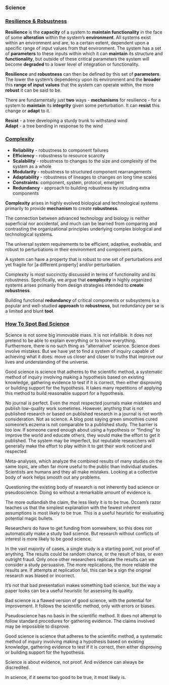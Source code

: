 ### Science


### [Resilience & Robustness](https://www.systemsinnovation.io/post/robustness-resilience)
**Resilience** is the **capacity** of a system to **maintain functionality** in the face of some **alteration** within the system’s **environment**. All systems exist within an environment and are, to a certain extent, dependent upon a specific range of input values from that environment. The system has a set of **parameters** to these inputs within which it can **maintain** its structure and **functionality**, but outside of these critical parameters the system will become **degraded** to a lower level of integration or functionality.

**Resilience** and **robustness** can then be defined by this set of **parameters**. The lower the system’s dependency upon its environment and the **broader** this **range of input** **values** that the system can operate within, the more **robust** it can be said to be.

There are fundamentally just **two** ways - **mechanisms** for resilience - for a system to **maintain** its **integrity** given some perturbation. It can **resist** this change or **adapt** to it.

**Resist** - a tree developing a sturdy trunk to withstand wind  
**Adapt** - a tree bending in response to the wind



### [Complexity](https://faculty.nps.edu/dlalders/docs/AldersonDoyle-tsmca-July2010.pdf)
- **Reliability** - robustness to component failures
- **Efficiency** - robustness to resource scarcity
- **Scalability** - robustness to changes to the size and complexity of the system as a whole
- **Modularity** - robustness to structured component rearrangements
- **Adaptability** - robustness of lineages to changes on long time scales
- **Constraints**: component, system, protocol, emergent
- **Redundancy** - approach to building robustness by including extra components

**Complexity** arises in highly evolved biological and technological systems primarily to provide **mechanism** to create **robustness**.

The connection between advanced technology and biology is neither superficial nor accidental, and much can be learned from comparing and contrasting the organizational principles underlying complex biological and technological systems.

The universal system requirements to be efficient, adaptive, evolvable, and robust to perturbations in their environment and component parts.

A system can have a property that is robust to one set of perturbations and yet fragile for [a different property] and/or perturbation.

Complexity is most succinctly discussed in terms of functionality and its robustness. Specifically, we argue that **complexity** in highly organized systems arises primarily from design strategies intended to **create robustness**.

Building functional **redundancy** of critical components or subsystems is a popular and well-studied **approach** to **robustness**, but redundancy per se is a limited and blunt **tool**.



### [How To Spot Bad Science](https://fs.blog/2020/01/spot-bad-science/)
Science is not some big immovable mass. It is not infallible. It does not pretend to be able to explain everything or to know everything. Furthermore, there is no such thing as “alternative” science. Science does involve mistakes. But we have yet to find a system of inquiry capable of achieving what it does: move us closer and closer to truths that improve our lives and understanding of the universe.

Good science is science that adheres to the scientific method, a systematic method of inquiry involving making a hypothesis based on existing knowledge, gathering evidence to test if it is correct, then either disproving or building support for the hypothesis. It takes many repetitions of applying this method to build reasonable support for a hypothesis.

No journal is perfect. Even the most respected journals make mistakes and publish low-quality work sometimes. However, anything that is not published research or based on published research in a journal is not worth consideration. Not as science. A blog post saying green smoothies cured someone’s eczema is not comparable to a published study. The barrier is too low. If someone cared enough about using a hypothesis or “finding” to improve the world and educate others, they would make the effort to get it published. The system may be imperfect, but reputable researchers will generally make the effort to play within it to get their work noticed and respected.

Meta-analyses, which analyze the combined results of many studies on the same topic, are often far more useful to the public than individual studies. Scientists are humans and they all make mistakes. Looking at a collective body of work helps smooth out any problems.

Questioning the existing body of research is not inherently bad science or pseudoscience. Doing so without a remarkable amount of evidence is.

The more outlandish the claim, the less likely it is to be true. Occam’s razor teaches us that the simplest explanation with the fewest inherent assumptions is most likely to be true. This is a useful heuristic for evaluating potential magic bullets.

Researchers do have to get funding from somewhere, so this does not automatically make a study bad science. But research without conflicts of interest is more likely to be good science.

In the vast majority of cases, a single study is a starting point, not proof of anything. The results could be random chance, or the result of bias, or even outright fraud. Only once other researchers replicate the results can we consider a study persuasive. The more replications, the more reliable the results are. If attempts at replication fail, this can be a sign the original research was biased or incorrect.

It’s not that bad presentation makes something bad science, but the way a paper looks can be a useful heuristic for assessing its quality.

Bad science is a flawed version of good science, with the potential for improvement. It follows the scientific method, only with errors or biases.

Pseudoscience has no basis in the scientific method. It does not attempt to follow standard procedures for gathering evidence. The claims involved may be impossible to disprove.

Good science is science that adheres to the scientific method, a systematic method of inquiry involving making a hypothesis based on existing knowledge, gathering evidence to test if it is correct, then either disproving or building support for the hypothesis.

Science is about evidence, not proof. And evidence can always be discredited.

In science, if it seems too good to be true, it most likely is.